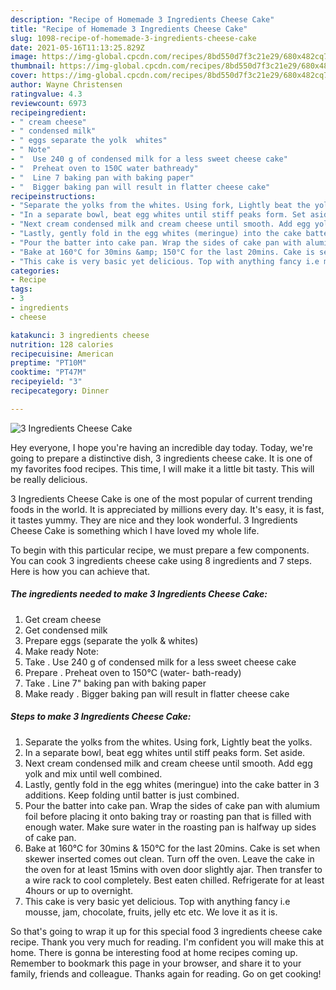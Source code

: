 ```yaml
---
description: "Recipe of Homemade 3 Ingredients Cheese Cake"
title: "Recipe of Homemade 3 Ingredients Cheese Cake"
slug: 1098-recipe-of-homemade-3-ingredients-cheese-cake
date: 2021-05-16T11:13:25.829Z
image: https://img-global.cpcdn.com/recipes/8bd550d7f3c21e29/680x482cq70/3-ingredients-cheese-cake-recipe-main-photo.jpg
thumbnail: https://img-global.cpcdn.com/recipes/8bd550d7f3c21e29/680x482cq70/3-ingredients-cheese-cake-recipe-main-photo.jpg
cover: https://img-global.cpcdn.com/recipes/8bd550d7f3c21e29/680x482cq70/3-ingredients-cheese-cake-recipe-main-photo.jpg
author: Wayne Christensen
ratingvalue: 4.3
reviewcount: 6973
recipeingredient:
- " cream cheese"
- " condensed milk"
- " eggs separate the yolk  whites"
- " Note"
- "  Use 240 g of condensed milk for a less sweet cheese cake"
- "  Preheat oven to 150C water bathready"
- "  Line 7 baking pan with baking paper"
- "  Bigger baking pan will result in flatter cheese cake"
recipeinstructions:
- "Separate the yolks from the whites. Using fork, Lightly beat the yolks."
- "In a separate bowl, beat egg whites until stiff peaks form. Set aside."
- "Next cream condensed milk and cream cheese until smooth. Add egg yolk and mix until well combined."
- "Lastly, gently fold in the egg whites (meringue) into the cake batter in 3 additions. Keep folding until batter is just combined."
- "Pour the batter into cake pan. Wrap the sides of cake pan with alumium foil before placing it onto baking tray or roasting pan that is filled with enough water. Make sure water in the roasting pan is halfway up sides of cake pan."
- "Bake at 160°C for 30mins &amp; 150°C for the last 20mins. Cake is set when skewer inserted comes out clean. Turn off the oven. Leave the cake in the oven for at least 15mins with oven door slightly ajar. Then transfer to a wire rack to cool completely. Best eaten chilled. Refrigerate for at least 4hours or up to overnight."
- "This cake is very basic yet delicious. Top with anything fancy i.e mousse, jam, chocolate, fruits, jelly etc etc. We love it as it is."
categories:
- Recipe
tags:
- 3
- ingredients
- cheese

katakunci: 3 ingredients cheese 
nutrition: 128 calories
recipecuisine: American
preptime: "PT10M"
cooktime: "PT47M"
recipeyield: "3"
recipecategory: Dinner

---
```



![3 Ingredients Cheese Cake](https://img-global.cpcdn.com/recipes/8bd550d7f3c21e29/680x482cq70/3-ingredients-cheese-cake-recipe-main-photo.jpg)

Hey everyone, I hope you're having an incredible day today. Today, we're going to prepare a distinctive dish, 3 ingredients cheese cake. It is one of my favorites food recipes. This time, I will make it a little bit tasty. This will be really delicious.



3 Ingredients Cheese Cake is one of the most popular of current trending foods in the world. It is appreciated by millions every day. It's easy, it is fast, it tastes yummy. They are nice and they look wonderful. 3 Ingredients Cheese Cake is something which I have loved my whole life.


To begin with this particular recipe, we must prepare a few components. You can cook 3 ingredients cheese cake using 8 ingredients and 7 steps. Here is how you can achieve that.

<!--inarticleads1-->

##### The ingredients needed to make 3 Ingredients Cheese Cake:

1. Get  cream cheese
1. Get  condensed milk
1. Prepare  eggs (separate the yolk &amp; whites)
1. Make ready  Note:
1. Take  . Use 240 g of condensed milk for a less sweet cheese cake
1. Prepare  . Preheat oven to 150°C (water- bath-ready)
1. Take  . Line 7&#34; baking pan with baking paper
1. Make ready  . Bigger baking pan will result in flatter cheese cake




<!--inarticleads2-->

##### Steps to make 3 Ingredients Cheese Cake:

1. Separate the yolks from the whites. Using fork, Lightly beat the yolks.
1. In a separate bowl, beat egg whites until stiff peaks form. Set aside.
1. Next cream condensed milk and cream cheese until smooth. Add egg yolk and mix until well combined.
1. Lastly, gently fold in the egg whites (meringue) into the cake batter in 3 additions. Keep folding until batter is just combined.
1. Pour the batter into cake pan. Wrap the sides of cake pan with alumium foil before placing it onto baking tray or roasting pan that is filled with enough water. Make sure water in the roasting pan is halfway up sides of cake pan.
1. Bake at 160°C for 30mins &amp; 150°C for the last 20mins. Cake is set when skewer inserted comes out clean. Turn off the oven. Leave the cake in the oven for at least 15mins with oven door slightly ajar. Then transfer to a wire rack to cool completely. Best eaten chilled. Refrigerate for at least 4hours or up to overnight.
1. This cake is very basic yet delicious. Top with anything fancy i.e mousse, jam, chocolate, fruits, jelly etc etc. We love it as it is.




So that's going to wrap it up for this special food 3 ingredients cheese cake recipe. Thank you very much for reading. I'm confident you will make this at home. There is gonna be interesting food at home recipes coming up. Remember to bookmark this page in your browser, and share it to your family, friends and colleague. Thanks again for reading. Go on get cooking!
